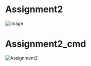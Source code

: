 # Assignment2
![image](https://user-images.githubusercontent.com/117542420/205093187-e8af5543-bb69-49c7-88f0-87a1633a2660.png)
# Assignment2_cmd
![Assignment2](https://user-images.githubusercontent.com/117542420/205093353-13437a06-82f3-49a5-9376-e6f30bf6c6b8.PNG)

